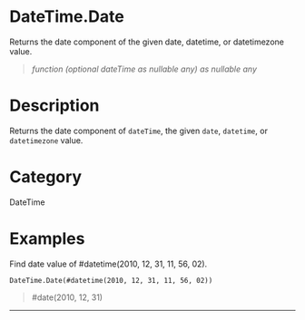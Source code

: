 ﻿# DateTime.Date
Returns the date component of the given date, datetime, or datetimezone value.
> _function (optional dateTime as nullable any) as nullable any_
# Description 
Returns the date component of <code>dateTime</code>, the given <code>date</code>, <code>datetime</code>, or <code>datetimezone</code> value.
# Category 
DateTime
# Examples 
Find date value of #datetime(2010, 12, 31, 11, 56, 02).
```
DateTime.Date(#datetime(2010, 12, 31, 11, 56, 02))
```
> #date(2010, 12, 31)
***
